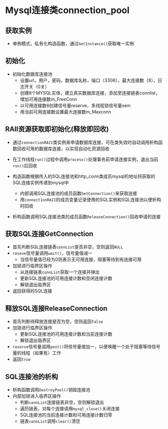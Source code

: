 # Mysql连接类connection_pool
## 获取实例
* 单例模式，私有化构造函数，通过`GetInstance()`获取唯一实例
## 初始化
* 初始化数据库连接池
   * 设置url，用户，密码，数据库名称，端口（3306），最大连接数（8），日志开关（0关）
   * 创建8个MYSQL实体，建立真实数据库连接，添加至连接链表connlist，增加可用连接数m_FreeConn
   * 以可用连接数8创建信号量reserve，多线程锁信号量sem
   * 用当前可用连接数设置最大连接数m_Maxconn
  
## RAII资源获取即初始化(释放即回收)
* 通过`connectionRAII`类实例来申请数据库连接，可在类失效时自动调用析构函数回收可用的数据库连接，以实现自动化资源回收
* 在工作线程`run()`过程中调用`process()`处理事务前申请连接实例，退出当前`run()`后回收

* 构造函数根据传入的SQL连接池和http_conn类成员mysql的地址将获取的SQL连接实例传递到mysql中
   * 内部调用SQL连接池的成员函数`GetConnection()`来获取连接
   * 用`connectionRAII`的成员变量记录使用的SQL实例和SQL连接池以便析构时回收
* 析构函数调用SQL连接池类的成员函数`ReleaseConnection()`回收申请的连接

## 获取SQL连接GetConnection
* 首先判断SQL连接链表`connList`是否非空，空则返回`NULL`
* `reseve`信号量调用`wait()`，信号量值减一
   * 当信号量值已经为0则表示无可用连接，阻塞等待到有连接可用
* 加锁进行临界区操作
   * 从连接链表`connList`获取一个连接并弹出
   * 更新SQL连接池的可用连接计数和空闲连接计数
   * 解锁退出临界区
* 返回获得的SQL连接

## 释放SQL连接ReleaseConnection
* 首先判断待释放连接是否为空，空则返回`false`
* 加锁进行临界区操作
   * 更新SQL连接池的可用连接计数和当前连接计数
   * 解锁退出临界区
* `reserve`信号量调用`post()`将信号量值加一，以便唤醒一个处于阻塞等待信号量的线程（如果有）工作
* 返回`true`

## SQL连接池的析构
* 析构函数调用`DestroyPool()`销毁连接池
* 内部加锁进入临界区操作
   * 判断`connList`连接链表非空，空则解锁退出
   * 遍历链表，对每个连接调用`mysql_close()`关闭连接
   * SQL连接池的当前连接计数和可用连接计数归零
   * 链表`connList`调用`clear()`清空
